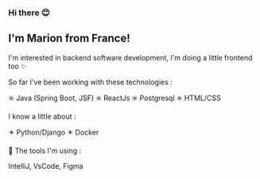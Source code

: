 ### Hi there 😊

<!--
**Marion3531/Marion3531** is a ✨ _special_ ✨ repository because its `README.md` (this file) appears on your GitHub profile.
-->

## I'm Marion from France! 

I'm interested in backend software development, I'm doing a little frontend too ✨

So far I've been working with these technologies :

  ✳️ Java (Spring Boot, JSF)
  ✳️ ReactJs
  ✳️ Postgresql
  ✳️ HTML/CSS

I know a little about :

  ✴️ Python/Django
  ✴️ Docker

🔧 The tools I'm using :

IntelliJ, VsCode, Figma

